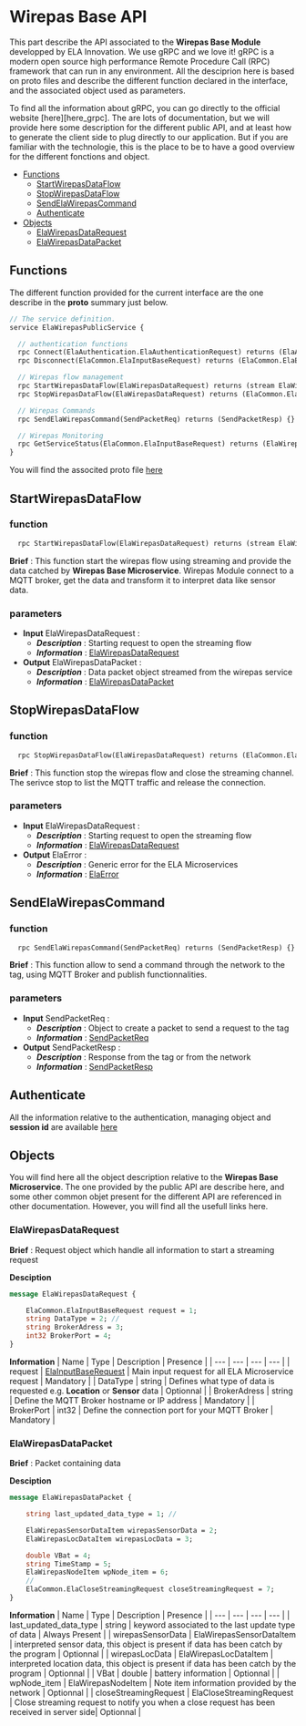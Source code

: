 # Wirepas Base API
This part describe the API associated to the **Wirepas Base Module** developped by ELA Innovation. We use gRPC and we love it! gRPC is a modern open source high performance Remote Procedure Call (RPC) framework that can run in any environment. All the desciprion here is based on proto files and describe the different function declared in the interface, and the associated object used as parameters.

To find all the information about gRPC, you can go directly to the official website [here][here_grpc]. The are lots of documentation, but we will provide here some description for the different public API, and at least how to generate the client side to plug directly to our application. But if you are familiar with the technologie, this is the place to be to have a good overview for the different fonctions and object.

- [Functions](#functions)
    - [StartWirepasDataFlow](#startwirepasdataflow)
    - [StopWirepasDataFlow](#stopwirepasdataflow)
    - [SendElaWirepasCommand](#sendelawirepascommand)
    - [Authenticate](#authenticate)
- [Objects](#objects)
    - [ElaWirepasDataRequest](#elawirepasdatarequest)
    - [ElaWirepasDataPacket](#elawirepasdatapacket)

## Functions
The different function provided for the current interface are the one describe in the **proto** summary just below.
```proto
// The service definition.
service ElaWirepasPublicService {

  // authentication functions
  rpc Connect(ElaAuthentication.ElaAuthenticationRequest) returns (ElaAuthentication.ElaAuthenticationResponse) {}
  rpc Disconnect(ElaCommon.ElaInputBaseRequest) returns (ElaCommon.ElaError) {}

  // Wirepas flow management
  rpc StartWirepasDataFlow(ElaWirepasDataRequest) returns (stream ElaWirepasDataPacket) {}
  rpc StopWirepasDataFlow(ElaWirepasDataRequest) returns (ElaCommon.ElaError) {}

  // Wirepas Commands
  rpc SendElaWirepasCommand(SendPacketReq) returns (SendPacketResp) {}

  // Wirepas Monitoring
  rpc GetServiceStatus(ElaCommon.ElaInputBaseRequest) returns (ElaWirepasMicroserviceStatus) {}
}
```

You will find the associted proto file [here](https://github.com/elaInnovation/elaMicroserviceGrpc/blob/master/Protos/Wirepas/ElaWirepasPublicAPI.proto)

## StartWirepasDataFlow
### function
```proto
  rpc StartWirepasDataFlow(ElaWirepasDataRequest) returns (stream ElaWirepasDataPacket) {}
```

**Brief** : This function start the wirepas flow using streaming and provide the data catched by **Wirepas Base Microservice**. Wirepas Module connect to a MQTT broker, get the data and transform it to interpret data like sensor data.

### parameters
- **Input** ElaWirepasDataRequest :
    - ***Description*** : Starting request to open the streaming flow 
    - ***Information*** : [ElaWirepasDataRequest](#elawirepasdatarequest)
- **Output** ElaWirepasDataPacket : 
    - ***Description*** : Data packet object streamed from the wirepas service 
    - ***Information*** : [ElaWirepasDataPacket](#elawirepasdatapacket)

## StopWirepasDataFlow
### function
```proto
  rpc StopWirepasDataFlow(ElaWirepasDataRequest) returns (ElaCommon.ElaError) {}
```

**Brief** : This function stop the wirepas flow and close the streaming channel. The serivce stop to list the MQTT traffic and release the connection.

### parameters
- **Input** ElaWirepasDataRequest :
    - ***Description*** : Starting request to open the streaming flow 
    - ***Information*** : [ElaWirepasDataRequest](#elawirepasdatarequest)
- **Output** ElaError : 
    - ***Description*** : Generic error for the ELA Microservices
    - ***Information*** : [ElaError](https://github.com/elaInnovation/elaMicroserviceGrpc/blob/master/Documentation/Ela%20Common/README.md#elaerror)  

## SendElaWirepasCommand
### function
```proto
  rpc SendElaWirepasCommand(SendPacketReq) returns (SendPacketResp) {}
```

**Brief** : This function allow to send a command through the network to the tag, using MQTT Broker and publish functionnalities. 

### parameters
- **Input** SendPacketReq :
    - ***Description*** : Object to create a packet to send a request to the tag
    - ***Information*** : [SendPacketReq](https://github.com/elaInnovation/elaMicroserviceGrpc/tree/master/Documentation/Wirepas%20Common#sendpacketreq)
- **Output** SendPacketResp : 
    - ***Description*** : Response from the tag or from the network
    - ***Information*** : [SendPacketResp](#sendpacketresp)      

## Authenticate
All the information relative to the authentication, managing object and **session id** are available [here](https://github.com/elaInnovation/ELA-Microservices/blob/master/Documentation/Authentication/README.md)

## Objects
You will find here all the object description relative to the **Wirepas Base Microservice**. The one provided by the public API are describe here, and some other common objet present for the different API are referenced in other documentation. However, you will find all the usefull links here.

### ElaWirepasDataRequest
**Brief** : Request object which handle all information to start a streaming request

**Desciption**
```proto
message ElaWirepasDataRequest {

	ElaCommon.ElaInputBaseRequest request = 1;
	string DataType = 2; // 
	string BrokerAdress = 3;
	int32 BrokerPort = 4;
}
````

**Information**
| Name | Type | Description | Presence |
| --- | --- | --- | --- |
| request | [ElaInputBaseRequest](https://github.com/elaInnovation/elaMicroserviceGrpc/blob/master/Documentation/Ela%20Common/README.md#elainputbaserequest) | Main input request for all ELA Microservice request | Mandatory |
| DataType | string | Defines what type of data is requested e.g. **Location** or **Sensor** data | Optionnal |
| BrokerAdress | string | Define the MQTT Broker hostname or IP address | Mandatory |
| BrokerPort | int32 | Define the connection port for your MQTT Broker | Mandatory |

### ElaWirepasDataPacket 
**Brief** : Packet containing data

**Desciption**
```proto
message ElaWirepasDataPacket {

	string last_updated_data_type = 1; // 

	ElaWirepasSensorDataItem wirepasSensorData = 2;
	ElaWirepasLocDataItem wirepasLocData = 3;

	double VBat = 4;
	string TimeStamp = 5;
	ElaWirepasNodeItem wpNode_item = 6;
	//
	ElaCommon.ElaCloseStreamingRequest closeStreamingRequest = 7;
}
````

**Information**
| Name | Type | Description | Presence |
| --- | --- | --- | --- |
| last_updated_data_type | string | keyword associated to the last update type of data | Always Present |
| wirepasSensorData | ElaWirepasSensorDataItem | interpreted sensor data, this object is present if data has been catch by the program | Optionnal |
| wirepasLocData | ElaWirepasLocDataItem | interpreted location data, this object is present if data has been catch by the program | Optionnal |
| VBat | double | battery information | Optionnal |
| wpNode_item | ElaWirepasNodeItem | Note item information provided by the network | Optionnal |
| closeStreamingRequest | ElaCloseStreamingRequest | Close streaming request to notify you when a close request has been received in server side| Optionnal |
